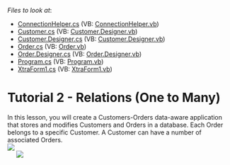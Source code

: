 <!-- default file list -->
*Files to look at*:

* [ConnectionHelper.cs](./CS/XpoTutorial2/MyDataModelCode/ConnectionHelper.cs) (VB: [ConnectionHelper.vb](./VB/XpoTutorial2/MyDataModelCode/ConnectionHelper.vb))
* [Customer.cs](./CS/XpoTutorial2/MyDataModelCode/Customer.cs) (VB: [Customer.Designer.vb](./VB/XpoTutorial2/MyDataModelCode/Customer.Designer.vb))
* [Customer.Designer.cs](./CS/XpoTutorial2/MyDataModelCode/Customer.Designer.cs) (VB: [Customer.Designer.vb](./VB/XpoTutorial2/MyDataModelCode/Customer.Designer.vb))
* [Order.cs](./CS/XpoTutorial2/MyDataModelCode/Order.cs) (VB: [Order.vb](./VB/XpoTutorial2/MyDataModelCode/Order.vb))
* [Order.Designer.cs](./CS/XpoTutorial2/MyDataModelCode/Order.Designer.cs) (VB: [Order.Designer.vb](./VB/XpoTutorial2/MyDataModelCode/Order.Designer.vb))
* [Program.cs](./CS/XpoTutorial2/Program.cs) (VB: [Program.vb](./VB/XpoTutorial2/Program.vb))
* [XtraForm1.cs](./CS/XpoTutorial2/XtraForm1.cs) (VB: [XtraForm1.vb](./VB/XpoTutorial2/XtraForm1.vb))
<!-- default file list end -->
# Tutorial 2 - Relations (One to Many)


<p>In this lesson, you will create a Customers-Orders data-aware application that stores and modifies Customers and Orders in a database. Each Order belongs to a specific Customer. A Customer can have a number of associated Orders.<br />
<img src="https://raw.githubusercontent.com/DevExpress-Examples/tutorial-2-relations-one-to-many-e4557/12.2.6+/media/52c6dd78-2b76-49fe-a596-9075de003913.png"><br />
     <img src="https://raw.githubusercontent.com/DevExpress-Examples/tutorial-2-relations-one-to-many-e4557/12.2.6+/media/4b663488-3cd3-4488-82e7-d27a51c5533f.png"><br />
</p>

<br/>


